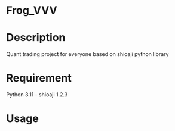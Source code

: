 # Frog_VVV
# Description
Quant trading project for everyone based on shioaji python library

# Requirement
Python 3.11
    - shioaji 1.2.3
# Usage

